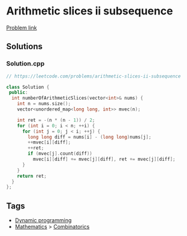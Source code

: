 # Arithmetic slices ii subsequence

[Problem link](https://leetcode.com/problems/arithmetic-slices-ii-subsequence)

## Solutions


### Solution.cpp
```cpp
// https://leetcode.com/problems/arithmetic-slices-ii-subsequence

class Solution {
 public:
  int numberOfArithmeticSlices(vector<int>& nums) {
    int n = nums.size();
    vector<unordered_map<long long, int>> mvec(n);

    int ret = -(n * (n - 1)) / 2;
    for (int i = 0; i < n; ++i) {
      for (int j = 0; j < i; ++j) {
        long long diff = nums[i] - (long long)nums[j];
        ++mvec[i][diff];
        ++ret;
        if (mvec[j].count(diff))
          mvec[i][diff] += mvec[j][diff], ret += mvec[j][diff];
      }
    }
    return ret;
  }
};
```
## Tags

* [Dynamic programming](/Collections/dynamic-programming.md#dynamic-programming)
* [Mathematics](/Collections/mathematics.md#mathematics) > [Combinatorics](/Collections/mathematics.md#combinatorics)
